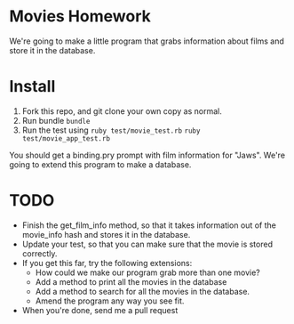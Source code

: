 # Movies Homework

We're going to make a little program that grabs information about films and store it in the database.

# Install

1. Fork this repo, and git clone your own copy as normal.
2. Run bundle
```bundle```
3. Run the test using
```ruby test/movie_test.rb```
```ruby test/movie_app_test.rb```

You should get a binding.pry prompt with film information for "Jaws". We're going to extend this program to make a database.

# TODO

* Finish the get_film_info method, so that it takes information out of the movie_info hash and stores it in the database.
* Update your test, so that you can make sure that the movie is stored correctly.
* If you get this far, try the following extensions:
  * How could we make our program grab more than one movie?
  * Add a method to print all the movies in the database
  * Add a method to search for all the movies in the database.
  * Amend the program any way you see fit.
* When you're done, send me a pull request